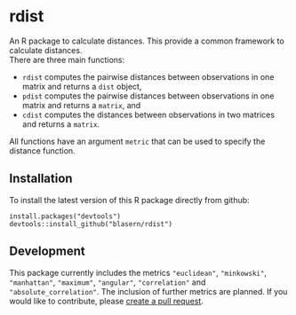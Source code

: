 # rdist

An R package to calculate distances. This provide a common framework to calculate distances.  
There are three main functions: 
- `rdist` computes the pairwise distances between observations in one matrix and returns a `dist` object,
- `pdist` computes the pairwise distances between observations in one matrix and returns a `matrix`, and
- `cdist` computes the distances between observations in two matrices and returns a `matrix`. 

All functions have an argument `metric` that can be used to specify the distance function. 

## Installation 

To install the latest version of this R package directly from github:

    install.packages("devtools")
    devtools::install_github("blasern/rdist")

## Development

This package currently includes the metrics `"euclidean"`, `"minkowski"`, `"manhattan"`, `"maximum"`, `"angular"`, `"correlation"` and `"absolute_correlation"`. The inclusion of further metrics are planned. 
If you would like to contribute, please [create a pull request](https://github.com/blasern/fastmetrics/compare).